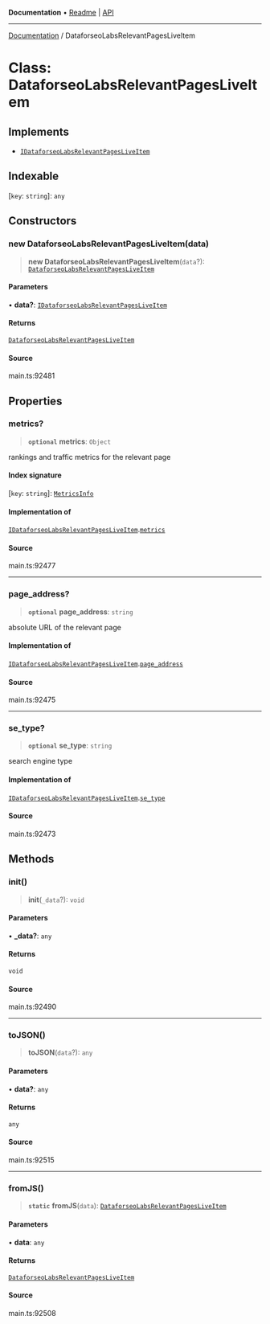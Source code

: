**Documentation** • [Readme](../README.md) \| [API](../globals.md)

***

[Documentation](../README.md) / DataforseoLabsRelevantPagesLiveItem

# Class: DataforseoLabsRelevantPagesLiveItem

## Implements

- [`IDataforseoLabsRelevantPagesLiveItem`](../interfaces/IDataforseoLabsRelevantPagesLiveItem.md)

## Indexable

 \[`key`: `string`\]: `any`

## Constructors

### new DataforseoLabsRelevantPagesLiveItem(data)

> **new DataforseoLabsRelevantPagesLiveItem**(`data`?): [`DataforseoLabsRelevantPagesLiveItem`](DataforseoLabsRelevantPagesLiveItem.md)

#### Parameters

• **data?**: [`IDataforseoLabsRelevantPagesLiveItem`](../interfaces/IDataforseoLabsRelevantPagesLiveItem.md)

#### Returns

[`DataforseoLabsRelevantPagesLiveItem`](DataforseoLabsRelevantPagesLiveItem.md)

#### Source

main.ts:92481

## Properties

### metrics?

> **`optional`** **metrics**: `Object`

rankings and traffic metrics for the relevant page

#### Index signature

 \[`key`: `string`\]: [`MetricsInfo`](MetricsInfo.md)

#### Implementation of

[`IDataforseoLabsRelevantPagesLiveItem`](../interfaces/IDataforseoLabsRelevantPagesLiveItem.md).[`metrics`](../interfaces/IDataforseoLabsRelevantPagesLiveItem.md#metrics)

#### Source

main.ts:92477

***

### page\_address?

> **`optional`** **page\_address**: `string`

absolute URL of the relevant page

#### Implementation of

[`IDataforseoLabsRelevantPagesLiveItem`](../interfaces/IDataforseoLabsRelevantPagesLiveItem.md).[`page_address`](../interfaces/IDataforseoLabsRelevantPagesLiveItem.md#page_address)

#### Source

main.ts:92475

***

### se\_type?

> **`optional`** **se\_type**: `string`

search engine type

#### Implementation of

[`IDataforseoLabsRelevantPagesLiveItem`](../interfaces/IDataforseoLabsRelevantPagesLiveItem.md).[`se_type`](../interfaces/IDataforseoLabsRelevantPagesLiveItem.md#se_type)

#### Source

main.ts:92473

## Methods

### init()

> **init**(`_data`?): `void`

#### Parameters

• **\_data?**: `any`

#### Returns

`void`

#### Source

main.ts:92490

***

### toJSON()

> **toJSON**(`data`?): `any`

#### Parameters

• **data?**: `any`

#### Returns

`any`

#### Source

main.ts:92515

***

### fromJS()

> **`static`** **fromJS**(`data`): [`DataforseoLabsRelevantPagesLiveItem`](DataforseoLabsRelevantPagesLiveItem.md)

#### Parameters

• **data**: `any`

#### Returns

[`DataforseoLabsRelevantPagesLiveItem`](DataforseoLabsRelevantPagesLiveItem.md)

#### Source

main.ts:92508
